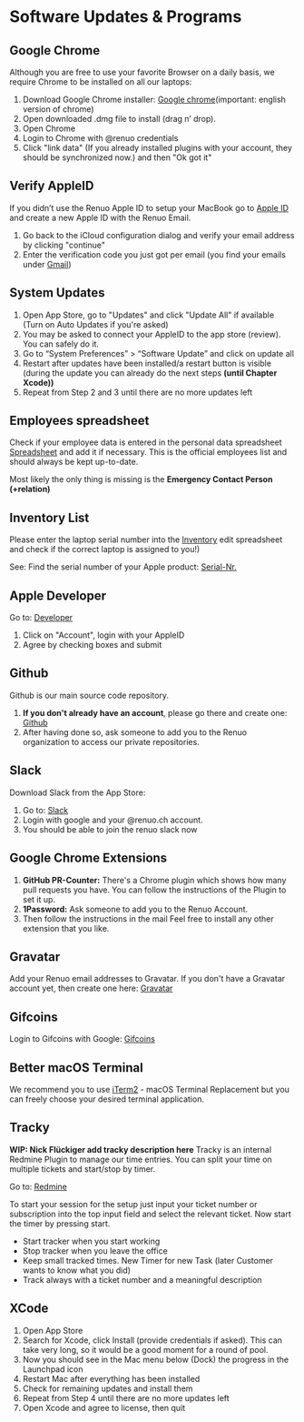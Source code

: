 # Software Updates & Programs

## Google Chrome

Although you are free to use your favorite Browser on a daily basis, we require Chrome to be installed on all our laptops:

1. Download Google Chrome installer: [Google chrome](https://google.com/chrome)(important: english version of chrome)
2. Open downloaded .dmg file to install (drag n’ drop).
3. Open Chrome
4. Login to Chrome with @renuo credentials
5. Click "link data" (If you already installed plugins with your account, they should be synchronized now.) and then "Ok got it"

## Verify AppleID

If you didn’t use the Renuo Apple ID to setup your MacBook go to [Apple ID](https://appleid.apple.com/) and create a new Apple ID with the Renuo Email.

1. Go back to the iCloud configuration dialog and verify your email address by clicking "continue"
2. Enter the verification code you just got per email (you find your emails under [Gmail](https://gmail.com))

## System Updates

1. Open App Store, go to "Updates" and click "Update All" if available (Turn on Auto Updates if you're asked)
2. You may be asked to connect your AppleID to the app store (review). You can safely do it.
3. Go to “System Preferences” > “Software Update” and click on update all
4. Restart after updates have been installed/a restart button is visible (during the update you can already do the next steps **(until Chapter Xcode))**
5. Repeat from Step 2 and 3 until there are no more updates left

## Employees spreadsheet

Check if your employee data is entered in the personal data spreadsheet [Spreadsheet](https://docs.google.com/a/renuo.ch/spreadsheets/d/1rJFJQCgpz6GajMlGf0anKwVl5AY6TrYjMnJ4W-_0MK4/edit?usp=sharing) and add it if necessary. This is the official employees list and should always be kept up-to-date.

Most likely the only thing is missing is the **Emergency Contact Person (+relation)**

## Inventory List

Please enter the laptop serial number into the [Inventory](https://docs.google.com/spreadsheets/u/0/d/1Cc-KOhiQG0gZQlPlcHkyDlZJ1kDIOBK_QqePQasX9OQ/) edit spreadsheet and check if the correct laptop is assigned to you!)

See: Find the serial number of your Apple product: [Serial-Nr.](https://support.apple.com/en-us/HT204308)

## Apple Developer

Go to: [Developer](https://developer.apple.com)

1. Click on "Account", login with your AppleID
2. Agree by checking boxes and submit

## Github

Github is our main source code repository.

1. **If you don't already have an account**, please go there and create one: [Github](https://github.com)
2. After having done so, ask someone to add you to the Renuo organization to access our private repositories.

## Slack

Download Slack from the App Store:
 
1. Go to: [Slack](https://slack.com)
2. Login with google and your @renuo.ch account.
3. You should be able to join the renuo slack now

## Google Chrome Extensions

1. **GitHub PR-Counter:** There's a Chrome plugin which shows how many pull requests you have. You can follow the instructions of the Plugin to set it up.
2. **1Password:** Ask someone to add you to the Renuo Account.
3. Then follow the instructions in the mail
Feel free to install any other extension that you like.

## Gravatar

Add your Renuo email addresses to Gravatar. If you don't have a Gravatar account yet, then create one here: [Gravatar](https://en.gravatar.com/)

## Gifcoins

Login to Gifcoins with Google: [Gifcoins](https://gifcoins.io/)

## Better macOS Terminal

We recommend you to use [iTerm2](https://iterm2.com/iTerm2) - macOS Terminal Replacement but you can freely choose your desired terminal application.

## Tracky

**WIP: Nick Flückiger add tracky description here**
Tracky is an internal Redmine Plugin to manage our time entries. You can split your time on multiple tickets and start/stop by timer.

Go to: [Redmine](https://redmine.renuo.ch/timer_sessions)

To start your session for the setup just input your ticket number or subscription into the top input field and select the relevant ticket. Now start the timer by pressing start.

- Start tracker when you start working
- Stop tracker when you leave the office
- Keep small tracked times. New Timer for new Task (later Customer wants to know what you did)
- Track always with a ticket number and a meaningful description

## XCode

1. Open App Store
2. Search for Xcode, click Install (provide credentials if asked). This can take very long, so it would be a good moment for a round of pool.
3. Now you should see in the Mac menu below (Dock) the progress in the Launchpad icon
4. Restart Mac after everything has been installed
5. Check for remaining updates and install them
6. Repeat from Step 4 until there are no more updates left
7. Open Xcode and agree to license, then quit
